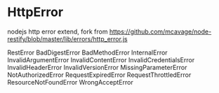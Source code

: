HttpError
=========

nodejs http error extend, fork from https://github.com/mcavage/node-restify/blob/master/lib/errors/http_error.js

RestError
BadDigestError
BadMethodError
InternalError
InvalidArgumentError
InvalidContentError
InvalidCredentialsError
InvalidHeaderError
InvalidVersionError
MissingParameterError
NotAuthorizedError
RequestExpiredError
RequestThrottledError
ResourceNotFoundError
WrongAcceptError
